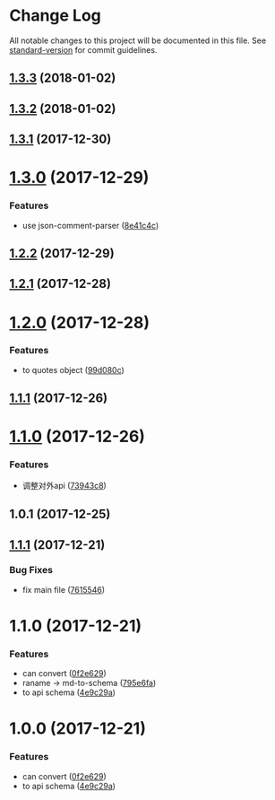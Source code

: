 # Change Log

All notable changes to this project will be documented in this file. See [standard-version](https://github.com/conventional-changelog/standard-version) for commit guidelines.

<a name="1.3.3"></a>
## [1.3.3](https://github.com/forsigner/md-to-schema/compare/v1.3.2...v1.3.3) (2018-01-02)



<a name="1.3.2"></a>
## [1.3.2](https://github.com/forsigner/md-to-schema/compare/v1.3.1...v1.3.2) (2018-01-02)



<a name="1.3.1"></a>
## [1.3.1](https://github.com/forsigner/md-to-schema/compare/v1.3.0...v1.3.1) (2017-12-30)



<a name="1.3.0"></a>
# [1.3.0](https://github.com/forsigner/md-to-schema/compare/v1.2.2...v1.3.0) (2017-12-29)


### Features

* use json-comment-parser ([8e41c4c](https://github.com/forsigner/md-to-schema/commit/8e41c4c))



<a name="1.2.2"></a>
## [1.2.2](https://github.com/forsigner/md-to-schema/compare/v1.2.1...v1.2.2) (2017-12-29)



<a name="1.2.1"></a>
## [1.2.1](https://github.com/forsigner/md-to-schema/compare/v1.2.0...v1.2.1) (2017-12-28)



<a name="1.2.0"></a>
# [1.2.0](https://github.com/forsigner/md-to-schema/compare/v1.1.1...v1.2.0) (2017-12-28)


### Features

* to quotes object ([99d080c](https://github.com/forsigner/md-to-schema/commit/99d080c))



<a name="1.1.1"></a>
## [1.1.1](https://github.com/forsigner/md-to-schema/compare/v1.1.0...v1.1.1) (2017-12-26)



<a name="1.1.0"></a>
# [1.1.0](https://github.com/forsigner/md-to-schema/compare/v1.0.1...v1.1.0) (2017-12-26)


### Features

* 调整对外api ([73943c8](https://github.com/forsigner/md-to-schema/commit/73943c8))



<a name="1.0.1"></a>
## 1.0.1 (2017-12-25)



<a name="1.1.1"></a>
## [1.1.1](https://github.com/forsigner/md-to-schema/compare/v1.1.0...v1.1.1) (2017-12-21)


### Bug Fixes

* fix main file ([7615546](https://github.com/forsigner/md-to-schema/commit/7615546))



<a name="1.1.0"></a>
# 1.1.0 (2017-12-21)


### Features

* can convert ([0f2e629](https://github.com/forsigner/md-to-schema/commit/0f2e629))
* raname -> md-to-schema ([795e6fa](https://github.com/forsigner/md-to-schema/commit/795e6fa))
* to api schema ([4e9c29a](https://github.com/forsigner/md-to-schema/commit/4e9c29a))



<a name="1.0.0"></a>
# 1.0.0 (2017-12-21)


### Features

* can convert ([0f2e629](https://github.com/forsigner/md-to-schema/commit/0f2e629))
* to api schema ([4e9c29a](https://github.com/forsigner/md-to-schema/commit/4e9c29a))
